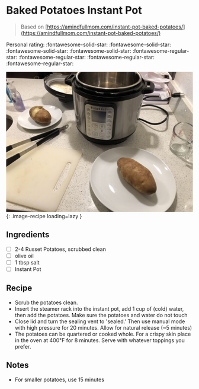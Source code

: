 <!-- Needs Manual Review -->

<!-- Do not modify sections with "AUTO-*". They are updated by make.py -->

# Baked Potatoes Instant Pot

> Based on [https://amindfullmom.com/instant-pot-baked-potatoes/](https://amindfullmom.com/instant-pot-baked-potatoes/)

<!-- rating=1; (User can specify rating on scale of 1-5) -->
<!-- AUTO-UserRating -->
Personal rating: :fontawesome-solid-star: :fontawesome-solid-star: :fontawesome-solid-star: :fontawesome-solid-star: :fontawesome-regular-star: :fontawesome-regular-star: :fontawesome-regular-star: :fontawesome-regular-star:
<!-- /AUTO-UserRating -->

<!-- name_image=baked_potatoes_instant_pot.jpg; (User can specify image name) -->
<!-- AUTO-Image -->
![baked_potatoes_instant_pot.jpg](./baked_potatoes_instant_pot.jpg){: .image-recipe loading=lazy }
<!-- /AUTO-Image -->

## Ingredients

* [ ] 2-4 Russet Potatoes, scrubbed clean
* [ ] olive oil
* [ ] 1 tbsp salt
* [ ] Instant Pot

## Recipe

* Scrub the potatoes clean.
* Insert the steamer rack into the instant pot, add 1 cup of (cold) water, then add the potatoes. Make sure the potatoes and water do not touch
* Close lid and turn the sealing vent to 'sealed.' Then use manual mode with high pressure for 20 minutes. Allow for natural release (~5 minutes)
* The potatoes can be quartered or cooked whole. For a crispy skin place in the oven at 400℉ for 8 minutes. Serve with whatever toppings you prefer.

## Notes

* For smaller potatoes, use 15 minutes
